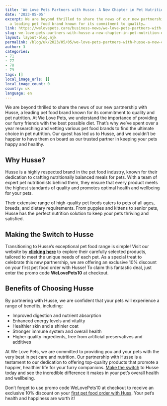 ```yaml
---
title: 'We Love Pets Partners with Husse: A New Chapter in Pet Nutrition Excellence'
date: '2023-05-05'
excerpt: We are beyond thrilled to share the news of our new partnership with Husse,
  a leading pet food brand known for its commitment to quality…
link: https://welovepets.care/business-news/we-love-pets-partners-with-husse-a-new-chapter-in-pet-nutrition-excellence/
slug: we-love-pets-partners-with-husse-a-new-chapter-in-pet-nutrition-excellence
layout: layout-blog.njk
permalink: /blog/uk/2023/05/05/we-love-pets-partners-with-husse-a-new-chapter-in-pet-nutrition-excellence/
author: 3
categories:
- 71
- 77
- 78
- 79
tags: []
local_image_urls: []
local_image_count: 0
country: uk
language: en
---
```


We are beyond thrilled to share the news of our new partnership with Husse, a leading pet food brand known for its commitment to quality and pet nutrition. At We Love Pets, we understand the importance of providing our furry friends with the best possible diet. That’s why we’ve spent over a year researching and vetting various pet food brands to find the ultimate choice in pet nutrition. Our quest has led us to Husse, and we couldn’t be happier to have them on board as our trusted partner in keeping your pets happy and healthy.

## Why Husse?

Husse is a highly respected brand in the pet food industry, known for their dedication to crafting nutritionally balanced meals for pets. With a team of expert pet nutritionists behind them, they ensure that every product meets the highest standards of quality and promotes optimal health and wellbeing for your pets.

Their extensive range of high-quality pet foods caters to pets of all ages, breeds, and dietary requirements. From puppies and kittens to senior pets, Husse has the perfect nutrition solution to keep your pets thriving and satisfied.

## Making the Switch to Husse

Transitioning to Husse’s exceptional pet food range is simple! Visit our website by **[clicking here](https://england.husse.com/?affiliateCode=we_love_pets)** to explore their carefully selected products, tailored to meet the unique needs of each pet. As a special treat to celebrate this new partnership, we are offering an exclusive 10% discount on your first pet food order with Husse! To claim this fantastic deal, just enter the promo code **WeLovePets10** at checkout.

## Benefits of Choosing Husse

By partnering with Husse, we are confident that your pets will experience a range of benefits, including:

* Improved digestion and nutrient absorption
* Enhanced energy levels and vitality
* Healthier skin and a shinier coat
* Stronger immune system and overall health
* Higher quality ingredients, free from artificial preservatives and additives

At We Love Pets, we are committed to providing you and your pets with the very best in pet care and nutrition. Our partnership with Husse is a testament to our dedication to offering top-quality products that promote a happier, healthier life for your furry companions. [Make the switch](https://england.husse.com/?affiliateCode=we_love_pets) to Husse today and see the incredible difference it makes in your pet’s overall health and wellbeing.

Don’t forget to use promo code WeLovePets10 at checkout to receive an exclusive 10% discount on your [first pet food order with Huss](https://england.husse.com/?affiliateCode=we_love_pets). Your pet’s health and happiness are worth it!